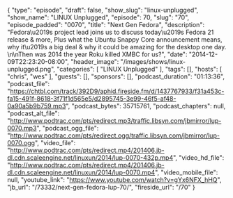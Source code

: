 {
  "type": "episode",
  "draft": false,
  "show_slug": "linux-unplugged",
  "show_name": "LINUX Unplugged",
  "episode": 70,
  "slug": "70",
  "episode_padded": "0070",
  "title": "Next Gen Fedora",
  "description": "Fedora\u2019s project lead joins us to discuss today\u2019s Fedora 21 release & more, Plus what the Ubuntu Snappy Core announcement means, why it\u2019s a big deal & why it could be amazing for the desktop one day.  \n\nThen was 2014 the year Roku killed XMBC for us?",
  "date": "2014-12-09T22:23:20-08:00",
  "header_image": "/images/shows/linux-unplugged.png",
  "categories": [
    "LINUX Unplugged"
  ],
  "tags": [],
  "hosts": [
    "chris",
    "wes"
  ],
  "guests": [],
  "sponsors": [],
  "podcast_duration": "01:13:36",
  "podcast_file": "https://chtbl.com/track/392D9/aphid.fireside.fm/d/1437767933/f31a453c-fa15-491f-8618-3f71f1d565e5/d2895745-3e99-46f5-af48-0a90a5b9b759.mp3",
  "podcast_bytes": 35715761,
  "podcast_chapters": null,
  "podcast_alt_file": "http://www.podtrac.com/pts/redirect.mp3/traffic.libsyn.com/jbmirror/lup-0070.mp3",
  "podcast_ogg_file": "http://www.podtrac.com/pts/redirect.ogg/traffic.libsyn.com/jbmirror/lup-0070.ogg",
  "video_file": "http://www.podtrac.com/pts/redirect.mp4/201406.jb-dl.cdn.scaleengine.net/linuxun/2014/lup-0070-432p.mp4",
  "video_hd_file": "http://www.podtrac.com/pts/redirect.mp4/201406.jb-dl.cdn.scaleengine.net/linuxun/2014/lup-0070.mp4",
  "video_mobile_file": null,
  "youtube_link": "https://www.youtube.com/watch?v=gYx6NFX_hHQ",
  "jb_url": "/73332/next-gen-fedora-lup-70/",
  "fireside_url": "/70"
}

